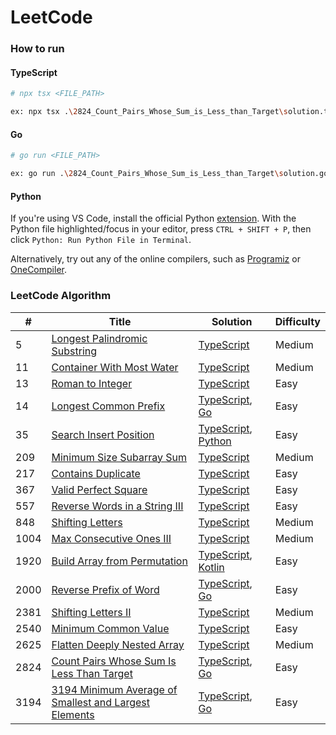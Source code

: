 # LeetCode

### How to run

#### TypeScript

```bash
# npx tsx <FILE_PATH>

ex: npx tsx .\2824_Count_Pairs_Whose_Sum_is_Less_than_Target\solution.ts
```

#### Go

```bash
# go run <FILE_PATH>

ex: go run .\2824_Count_Pairs_Whose_Sum_is_Less_than_Target\solution.go
```

#### Python
If you're using VS Code, install the official Python [extension](https://marketplace.visualstudio.com/items?itemName=ms-python.python). With the Python file highlighted/focus in your editor, press `CTRL + SHIFT + P`, then click `Python: Run Python File in Terminal`.

Alternatively, try out any of the online compilers, such as [Programiz](https://www.programiz.com/python-programming/online-compiler/) or [OneCompiler](https://onecompiler.com/python).

### LeetCode Algorithm

| # | Title | Solution | Difficulty |
| - | - | - | - |
| 5 | [Longest Palindromic Substring](https://leetcode.com/problems/longest-palindromic-substring) | [TypeScript](./5_Longest_Palindromic_Substring/solution.ts) | Medium |
| 11 | [Container With Most Water](https://leetcode.com/problems/container-with-most-water) | [TypeScript](./11_Container_With_Most_Water/solution.ts) | Medium |
| 13 | [Roman to Integer](https://leetcode.com/problems/roman-to-integer) | [TypeScript](./13_Roman_to_Integer/solution.ts) | Easy |
| 14 | [Longest Common Prefix](https://leetcode.com/problems/longest-common-prefix) | [TypeScript](./14_Longest_Common_Prefix/solution.ts), [Go](./14_Longest_Common_Prefix/solution.go) | Easy |
| 35 | [Search Insert Position](https://leetcode.com/search-insert-position) | [TypeScript](./35_Search_Insert_Position/solution.ts), [Python](./35_Search_Insert_Position/solution.py) | Easy |
| 209 | [Minimum Size Subarray Sum](https://leetcode.com/problems/minimum-size-subarray-sum) | [TypeScript](./209_Minimum_Size_Subarray_Sum/solution.ts) | Medium |
| 217 | [Contains Duplicate](https://leetcode.com/problems/contains-duplicate) | [TypeScript](./217_Contains_Duplicate/solution.ts) | Easy |
| 367 | [Valid Perfect Square](https://leetcode.com/problems/valid-perfect-square) | [TypeScript](./367_Valid_Perfect_Square/solution.ts) | Easy |
| 557 | [Reverse Words in a String III](https://leetcode.com/problems/reverse-words-in-a-string-iii) | [TypeScript](./557_Reverse_Words_in_a_String_III//solution.ts) | Easy |
| 848 | [Shifting Letters](https://leetcode.com/problems/shifting-letters) | [TypeScript](./848_Shifting_Letters/solution.ts) | Medium |
| 1004 | [Max Consecutive Ones III](https://leetcode.com/problems/max-consecutive-ones-iii) | [TypeScript](./1004_Max_Consecutive_Ones_III/solution.ts) | Medium |
| 1920 | [Build Array from Permutation](https://leetcode.com/problems/build-array-from-permutation) | [TypeScript](./1920_Build_Array_from_Permutation/solution.ts), [Kotlin](./1920_Build_Array_from_Permutation/solution.kts) | Easy |
| 2000 | [Reverse Prefix of Word](https://leetcode.com/problems/reverse-prefix-of-word) | [TypeScript](./2000_Reverse_Prefix_of_Word/solution.ts), [Go](./2000_Reverse_Prefix_of_Word/solution.go) | Easy |
| 2381 | [Shifting Letters II](https://leetcode.com/problems/shifting-letters-ii) | [TypeScript](./2381_Shifting_Letters_II/solution.ts) | Medium |
| 2540 | [Minimum Common Value](https://leetcode.com/problems/minimum-common-value) | [TypeScript](./2540_Minimum_Common_Value/solution.ts) | Easy |
| 2625 | [Flatten Deeply Nested Array](https://leetcode.com/problems/flatten-deeply-nested-array) | [TypeScript](./2625_Flatten_Deeply_Nested_Array/solution.ts) | Medium |
| 2824 | [Count Pairs Whose Sum Is Less Than Target](https://leetcode.com/problems/count-pairs-whose-sum-is-less-than-target) | [TypeScript](./2824_Count_Pairs_Whose_Sum_is_Less_than_Target/solution.ts), [Go](./2824_Count_Pairs_Whose_Sum_is_Less_than_Target/solution.go) | Easy |
| 3194 | [3194 Minimum Average of Smallest and Largest Elements](https://leetcode.com/problems/minimum-average-of-smallest-and-largest-elements) | [TypeScript](./3194_Minimum_Average_of_Smallest_and_Largest_Elements/solution.ts), [Go](./3194_Minimum_Average_of_Smallest_and_Largest_Elements/solution.go) | Easy |
